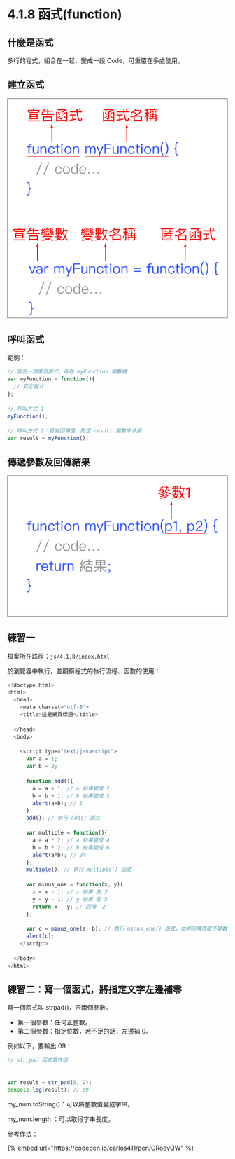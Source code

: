 # 4.1.8 函式\(function\)

## 什麼是函式

多行的程式，組合在一起，變成一段 Code，可重覆在多處使用。

## 建立函式

![](../../.gitbook/assets/function_basic1.png)

## 呼叫函式

範例：

```javascript
// 宣告一個匿名函式，存在 myFunction 變數裡
var myFunction = function(){
  // 其它程式
};

// 呼叫方式 1
myFunction();

// 呼叫方式 2：若有回傳值，指定 result 變數來承接
var result = myFunction();
```

## 傳遞參數及回傳結果

![](../../.gitbook/assets/function_basic2.png)

## 練習一

檔案所在路徑：`js/4.1.8/index.html`

於瀏覽器中執行，並觀察程式的執行流程、函數的使用：

```javascript
<!doctype html>
<html>
  <head>
    <meta charset="utf-8">
    <title>這是網頁標題</title>

  </head>
  <body>

    <script type="text/javascript">
      var a = 1;
      var b = 2;

      function add(){
        a = a + 1; // a 結果變成 2
        b = b + 1; // b 結果變成 3
        alert(a+b); // 5
      }
      add(); // 執行 add() 函式

      var multiple = function(){
        a = a * 2; // a 結果變成 4
        b = b * 2; // b 結果變成 6
        alert(a*b); // 24
      };
      multiple(); // 執行 multiple() 函式

      var minus_one = function(x, y){
        x = x - 1; // x 結果 是 3
        y = y - 1; // y 結果 是 5
        return x - y; // 回傳 -2
      };
      
      var c = minus_one(a, b); // 執行 minus_one() 函式，並將回傳值賦予變數 c，所以 c 會是 -2
      alert(c);
    </script>

  </body>
</html>
```



## 練習二：寫一個函式，將指定文字左邊補零

寫一個函式叫 strpad\(\)，帶兩個參數。

* 第一個參數：任何正整數。
* 第二個參數：指定位數，若不足的話，左邊補 0。



例如以下，要輸出 09：

```javascript
// str_pad 函式寫在這


var result = str_pad(9, 2);
console.log(result); // 09
```



my\_num.toString\(\)：可以將整數值變成字串。

my\_num.length ：可以取得字串長度。



參考作法：

{% embed url="https://codepen.io/carlos411/pen/GRoevQW" %}





